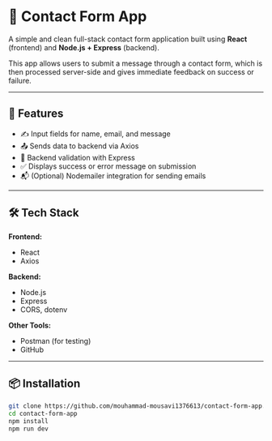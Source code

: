 # 📩 Contact Form App

A simple and clean full-stack contact form application built using **React** (frontend) and **Node.js + Express** (backend).

This app allows users to submit a message through a contact form, which is then processed server-side and gives immediate feedback on success or failure.

---

## 🚀 Features

- ✍️ Input fields for name, email, and message
- 📤 Sends data to backend via Axios
- 🧾 Backend validation with Express
- ✅ Displays success or error message on submission
- 📬 (Optional) Nodemailer integration for sending emails

---

## 🛠️ Tech Stack

**Frontend:**
- React
- Axios

**Backend:**
- Node.js
- Express
- CORS, dotenv

**Other Tools:**
- Postman (for testing)
- GitHub

---

## 📦 Installation

```bash
git clone https://github.com/mouhammad-mousavi1376613/contact-form-app.git
cd contact-form-app
npm install
npm run dev
